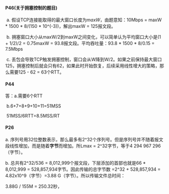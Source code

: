 #### P46(关于拥塞控制的题目)



​	a. 假设TCP连接能取得的最大窗口长度为*maxW*，由题意知：10Mbps = maxW * 1500 * 8/(150 * 10^(-3))，解出maxW = 125报文段。

​	b. 拥塞窗口大小从maxW/2到maxW之间变化，可以简单认为平均窗口大小是(1 + 1/2)/2   = 0.75maxW = 93.8报文段。平均吞吐量：93.8 * 1500 * 8/0.15 = 7.5Mbps

​	c. 丢包会导致TCP触发拥塞控制，窗口会从W降到W/2。如果之前保持最大窗口125，拥塞控制后就会只有62，如果此时开始恢复，后续采用线性增大的策略，那么需要125 - 62 = 63个RTT。



#### P44

 答：a.需要6个RTT

 ​		b.6+7+8+9+10+11=51MSS

 ​			51MSS/6RTT=8.5MSS/RT



#### P26

  a. 序列号用32位整数表示，那么最多有2^32个序列号。但是序列号并不随着报文段线性增加，而是随着**字节**而增加。所Lmax = 2^32字节，等于4 294 967 296（字节）。

  b. 总共有2^32/536 = 8,012,999个报文段，下层添加的首部也就是66 * 8,012,999 = 528,857,934字节。因此传输的总字节数 =2^32 + 528,857,934 = 4.82x10^9（字节）=3.88 G（字节）。所以传输文件总时间：

  3.88G / 155M =  250.32秒，
